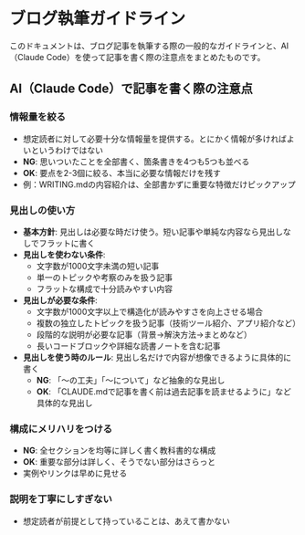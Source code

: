 # ブログ執筆ガイドライン

このドキュメントは、ブログ記事を執筆する際の一般的なガイドラインと、AI（Claude Code）を使って記事を書く際の注意点をまとめたものです。

## AI（Claude Code）で記事を書く際の注意点

### 情報量を絞る
- 想定読者に対して必要十分な情報量を提供する。とにかく情報が多ければよいというわけではない
- **NG**: 思いついたことを全部書く、箇条書きを4つも5つも並べる
- **OK**: 要点を2-3個に絞る、本当に必要な情報だけを残す
- 例：WRITING.mdの内容紹介は、全部書かずに重要な特徴だけピックアップ

### 見出しの使い方
- **基本方針**: 見出しは必要な時だけ使う。短い記事や単純な内容なら見出しなしでフラットに書く
- **見出しを使わない条件**:
    - 文字数が1000文字未満の短い記事
    - 単一のトピックや考察のみを扱う記事
    - フラットな構成で十分読みやすい内容
- **見出しが必要な条件**:
    - 文字数が1000文字以上で構造化が読みやすさを向上させる場合
    - 複数の独立したトピックを扱う記事（技術ツール紹介、アプリ紹介など）
    - 段階的な説明が必要な記事（背景→解決方法→まとめなど）
    - 長いコードブロックや詳細な読書ノートを含む記事
- **見出しを使う時のルール**: 見出し名だけで内容が想像できるように具体的に書く
    - **NG**: 「〜の工夫」「〜について」など抽象的な見出し
    - **OK**: 「CLAUDE.mdで記事を書く前は過去記事を読ませるように」など具体的な見出し

### 構成にメリハリをつける
- **NG**: 全セクションを均等に詳しく書く教科書的な構成
- **OK**: 重要な部分は詳しく、そうでない部分はさらっと
- 実例やリンクは早めに見せる

### 説明を丁寧にしすぎない
- 想定読者が前提として持っていることは、あえて書かない
